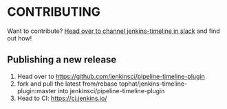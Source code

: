 # CONTRIBUTING

Want to contribute? [Head over to channel jenkins-timeline in slack](https://opensource.tophat.com/slack) and find out how!


## Publishing a new release
1. Head over to https://github.com/jenkinsci/pipeline-timeline-plugin
2. fork and pull the latest from/rebase tophat/jenkins-timeline-plugin:master into jenkinsci/pipeline-timeline-plugin
3. Head to CI: https://ci.jenkins.io/
